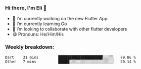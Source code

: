 ### Hi there, I'm Eli 👋
- 🔭 I’m currently working on the new Flutter App
- 🌱 I’m currently learning Go
- 🦄 I’m looking to collaborate with other flutter developers
- 😄 Pronouns: He/Him/His

### Weekly breakdown:
<!--START_SECTION:waka-->

```txt
Dart    31 mins         ████████████████████░░░░░   79.86 %
Other   7 mins          █████░░░░░░░░░░░░░░░░░░░░   20.14 %
```

<!--END_SECTION:waka-->
